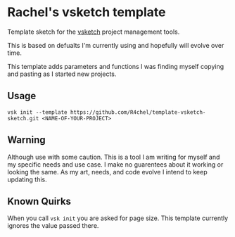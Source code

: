 # Rachel's vsketch template

Template sketch for the [vsketch](https://github.com/abey79/vsketch) project management tools.

This is based on defualts I'm currently using and hopefully will evolve over time.

This template adds parameters and functions I was finding myself copying and pasting as I started new projects. 

## Usage

`vsk init --template https://github.com/R4chel/template-vsketch-sketch.git <NAME-OF-YOUR-PROJECT>`

## Warning 
Although use with some caution. This is a tool I am writing for myself and my specific needs and use case. I make no guarentees about it working or looking the same. As my art, needs, and code evolve I intend to keep updating this. 

## Known Quirks
When you call `vsk init` you are asked for page size. This template currently ignores the value passed there.
